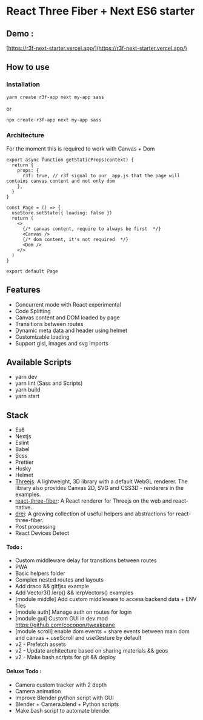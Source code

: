 # React Three Fiber + Next ES6 starter

## Demo :

[https://r3f-next-starter.vercel.app/](https://r3f-next-starter.vercel.app/)

## How to use

### Installation
```bash
yarn create r3f-app next my-app sass
```
or
```bash
npx create-r3f-app next my-app sass
```


### Architecture
For the moment this is required to work with Canvas + Dom
```
export async function getStaticProps(context) {
  return {
    props: {
      r3f: true, // r3f signal to our _app.js that the page will contains canvas content and not only dom
    },
  }
}

const Page = () => {
  useStore.setState({ loading: false })
  return (
    <>
      {/* canvas content, require to always be first  */}
      <Canvas />
      {/* dom content, it's not required  */}
      <Dom />
    </>
  )
}

export default Page
```


## Features

- Concurrent mode with React experimental
- Code Splitting
- Canvas content and DOM loaded by page
- Transitions between routes
- Dynamic meta data and header using helmet
- Customizable loading
- Support glsl, images and svg imports

## Available Scripts

- yarn dev
- yarn lint (Sass and Scripts)
- yarn build
- yarn start

## Stack

- Es6
- Nextjs
- Eslint
- Babel
- Scss
- Prettier
- Husky
- Helmet
- [Threejs](https://github.com/mrdoob/three.js/): A lightweight, 3D library with a default WebGL renderer. The library also provides Canvas 2D, SVG and CSS3D - renderers in the examples.
- [react-three-fiber](https://github.com/pmndrs/react-three-fiber): A React renderer for Threejs on the web and react-native.
- [drei](https://github.com/pmndrs/drei): A growing collection of useful helpers and abstractions for react-three-fiber.
- Post processing
- React Devices Detect

#### Todo :

- Custom middleware delay for transitions between routes
- PWA
- Basic helpers folder
- Complex nested routes and layouts
- Add draco && gltfjsx example
- Add Vector3().lerp() && lerpVectors() examples
- [module middle] Add custom middleware to access backend data + ENV files
- [module auth] Manage auth on routes for login
- [module gui] Custom GUI in dev mod https://github.com/cocopon/tweakpane
- [module scroll] enable dom events + share events between main dom and canvas + useScroll and useGesture by default
- v2 - Prefetch assets
- v2 - Update architecture based on sharing materials && geos
- v2 - Make bash scripts for git && deploy

#### Deluxe Todo :

- Camera custom tracker with 2 depth
- Camera animation
- Improve Blender python script with GUI
- Blender + Camera.blend + Python scripts
- Make bash script to automate blender
